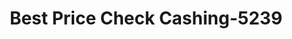 ---
f_zip-code: 20850
f_state-code: MD
title: Best Price Check Cashing-5239
f_phone: 301-424-2955
f_city-only: Rockville
f_address: 15106 Frederick Rd Ste A Rockville
f_location-unique-id: '5239'
slug: best-price-check-cashing-5239
updated-on: '2024-05-30T13:46:58.046Z'
created-on: '2024-05-30T13:36:59.803Z'
published-on: '2024-05-30T13:54:32.469Z'
f_city-state: cms/city/rockville-md.md
f_company: cms/company/best-price-check-cashing.md
f_state: cms/state/maryland.md
layout: '[payday-loan].html'
tags: payday-loan
---
